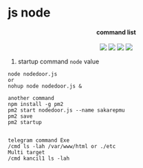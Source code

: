 # js node


</h1>
<h4 align="center">command list</h4>

<p align="center">
    <img src="https://img.shields.io/badge/release-Prv8-blue.svg">
    <img src="https://img.shields.io/badge/issues-0-red.svg">
    <img src="https://img.shields.io/badge/php-7-green.svg">
    <img src="https://img.shields.io/badge/php-5-green.svg">
</p>

1. startup command `node` value
```
node nodedoor.js
or
nohup node nodedoor.js &

another command 
npm install -g pm2
pm2 start nodedoor.js --name sakarepmu
pm2 save
pm2 startup


telegram command Exe
/cmd ls -lah /var/www/html or ./etc
Multi target
/cmd kancil1 ls -lah

```
